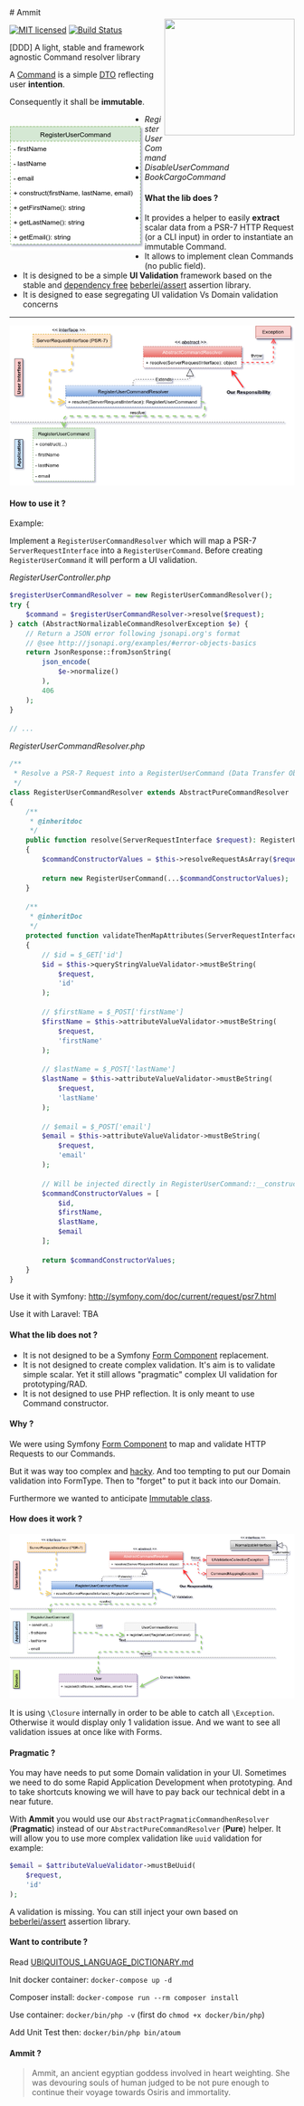<img src="https://cloud.githubusercontent.com/assets/2279794/21160379/ef90f812-c184-11e6-99da-add0658f2baf.png" align="right" width="230px" height="206px" vspace="20" />
# Ammit 

[![MIT licensed](https://img.shields.io/badge/license-MIT-blue.svg)](https://raw.githubusercontent.com/imediafrance/ammit/master/LICENSE)
[![Build Status](https://travis-ci.com/imediafrance/ammit.svg?token=JcSB2GZng3ssVpoUAxup&branch=master)](https://travis-ci.com/imediafrance/ammit)


[DDD] A light, stable and framework agnostic Command resolver library

A [Command](http://verraes.net/2013/04/decoupling-symfony2-forms-from-entities/) is a simple [DTO](http://martinfowler.com/eaaCatalog/dataTransferObject.html) reflecting user **intention**. 

Consequently it shall be **immutable**.

<img src="/docs/RegisterUserCommand.png" align="left" vspace="20" />

  - *RegisterUserCommand*
  - *DisableUserCommand*
  - *BookCargoCommand*


#### What the lib does ?

- It provides a helper to easily **extract** scalar data from a PSR-7 HTTP Request (or a CLI input) in order to instantiate an immutable Command.
- It allows to implement clean Commands (no public field).
- It is designed to be a simple **UI Validation** framework based on the stable and [dependency free](https://en.wikipedia.org/wiki/Dependency_hell) [beberlei/assert](https://github.com/beberlei/assert) assertion library.
- It is designed to ease segregating UI validation Vs Domain validation concerns

------------------

![Simple Spec](/docs/specification-simple.png)



#### How to use it ?

Example: 

Implement a `RegisterUserCommandResolver` which will map a PSR-7 `ServerRequestInterface` into a `RegisterUserCommand`.
Before creating `RegisterUserCommand` it will perform a UI validation.

*RegisterUserController.php*
```php
$registerUserCommandResolver = new RegisterUserCommandResolver();
try {
    $command = $registerUserCommandResolver->resolve($request);
} catch (AbstractNormalizableCommandResolverException $e) {
    // Return a JSON error following jsonapi.org's format
    // @see http://jsonapi.org/examples/#error-objects-basics
    return JsonResponse::fromJsonString(
        json_encode(
            $e->normalize()
        ), 
        406
    );
}

// ...
```

*RegisterUserCommandResolver.php*
```php
/**
 * Resolve a PSR-7 Request into a RegisterUserCommand (Data Transfer Object)
 */
class RegisterUserCommandResolver extends AbstractPureCommandResolver
{
    /**
     * @inheritdoc
     */
    public function resolve(ServerRequestInterface $request): RegisterUserCommand
    {
        $commandConstructorValues = $this->resolveRequestAsArray($request);

        return new RegisterUserCommand(...$commandConstructorValues);
    }

    /**
     * @inheritDoc
     */
    protected function validateThenMapAttributes(ServerRequestInterface $request): array
    {
        // $id = $_GET['id']
        $id = $this->queryStringValueValidator->mustBeString(
            $request,
            'id'
        );

        // $firstName = $_POST['firstName']
        $firstName = $this->attributeValueValidator->mustBeString(
            $request,
            'firstName'
        );

        // $lastName = $_POST['lastName']
        $lastName = $this->attributeValueValidator->mustBeString(
            $request,
            'lastName'
        );

        // $email = $_POST['email']
        $email = $this->attributeValueValidator->mustBeString(
            $request,
            'email'
        );

        // Will be injected directly in RegisterUserCommand::__construct(...$args)
        $commandConstructorValues = [
            $id,
            $firstName,
            $lastName,
            $email
        ];

        return $commandConstructorValues;
    }
}
```

Use it with Symfony: http://symfony.com/doc/current/request/psr7.html

Use it with Laravel: TBA

#### What the lib does not ?

- It is not designed to be a Symfony [Form Component](https://symfony.com/doc/current/components/form.html) replacement.
- It is not designed to create complex validation. It's aim is to validate simple scalar. Yet it still allows "pragmatic" complex UI validation for prototyping/RAD.
- It is not designed to use PHP reflection. It is only meant to use Command constructor.

#### Why ?

We were using Symfony [Form Component](https://symfony.com/doc/current/components/form.html) to map and validate HTTP Requests to our Commands.

But it was way too complex and [hacky](https://github.com/webdevilopers/php-ddd/issues/5). And too tempting to put our Domain validation into FormType. Then to "forget" to put it back into our Domain.

Furthermore we wanted to anticipate [Immutable class](https://wiki.php.net/rfc/immutability).

#### How does it work ?

![Complete Spec](/docs/specification-complete.png)

It is using `\Closure` internally in order to be able to catch all `\Exception`. 
Otherwise it would display only 1 validation issue. And we want to see all validation issues at once like with Forms.

#### Pragmatic ?

You may have needs to put some Domain validation in your UI.
Sometimes we need to do some Rapid Application Development when prototyping.
And to take shortcuts knowing we will have to pay back our technical debt in a near future.

With **Ammit** you would use our `AbstractPragmaticCommandhenResolver` (**Pragmatic**) instead of our `AbstractPureCommandResolver` (**Pure**) helper.
It will allow you to use more complex validation like `uuid` validation for example:

```php
$email = $attributeValueValidator->mustBeUuid(
    $request,
    'id'
);
```

A validation is missing. You can still inject your own based on [beberlei/assert](https://github.com/beberlei/assert) assertion library.


#### Want to contribute ?

Read [UBIQUITOUS_LANGUAGE_DICTIONARY.md](UBIQUITOUS_LANGUAGE_DICTIONARY.md)

Init docker container: `docker-compose up -d`

Composer install: `docker-compose run --rm composer install`

Use container: `docker/bin/php -v` (first do `chmod +x docker/bin/php`)

Add Unit Test then: `docker/bin/php bin/atoum`

#### Ammit ?

> Ammit, an ancient egyptian goddess involved in heart weighting. She was devouring souls of human judged to be not pure enough to continue their voyage towards Osiris and immortality.

